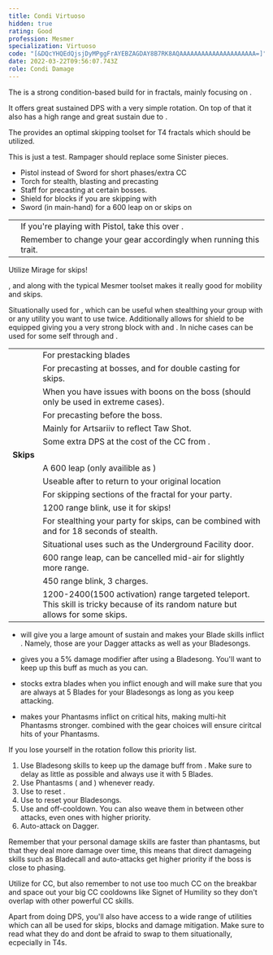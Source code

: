 ```yaml
---
title: Condi Virtuoso
hidden: true
rating: Good
profession: Mesmer
specialization: Virtuoso
code: "[&DQcYHQEdQjsjDyMPggFrAYEBZAGDAY8B7RK8AQAAAAAAAAAAAAAAAAAAAAA=]"
date: 2022-03-22T09:56:07.743Z
role: Condi Damage
---
```

The <Specialization text="Condi Virtuoso" name="Virtuoso"/> is a strong condition-based build for <Specialization name="Mesmer"/> in fractals, mainly focusing on <Condition name="Bleeding"/>.

It offers great sustained DPS with a very simple rotation. On top of that it also has a high range and great sustain due to <Trait name="Jagged Mind"/>.

The <Specialization name="Mesmer"/> provides an optimal skipping toolset for T4 fractals which should be utilized.


<Divider text="Equipment"/>

<CharacterWithAr>
<Character title="Test" gear={{
  "profession": "Mesmer",
  "weight": "Light",
  "gear": [
    "Viper",
    "Sinister",
    "Sinister",
    "Sinister",
    "Viper",
    "Sinister",
    "Sinister",
    "Sinister",
    "Sinister",
    "Sinister",
    "Viper",
    "Viper",
    "Viper",
    "Viper"
  ],
  "attributes": {
    "Health": 18272,
    "Armor": 2210,
    "Power": 2800,
    "Precision": 2166,
    "Toughness": 1243,
    "Vitality": 1235,
    "Ferocity": 315.5,
    "Condition Damage": 2831,
    "Expertise": 448,
    "Concentration": 243,
    "Healing Power": 0,
    "Agony Resistance": 162,
    "Condition Duration": 0.2986666666666667,
    "Boon Duration": 0.162,
    "Critical Chance": 0.9052380952380953,
    "Critical Damage": 1.7103333333333333,
    "Power Coefficient": 3540,
    "Burning Coefficient": 0.52,
    "Bleeding Coefficient": 35.23126190476191,
    "Poison Coefficient": 0.16,
    "Torment Coefficient": 8.46,
    "Confusion Coefficient": 3.3,
    "Flat DPS": 0,
    "Bleeding Duration": 0.7,
    "Effective Power": 9123.016296133896,
    "Power DPS": 12435.686441399303,
    "Bleeding Damage": 361.6411109374999,
    "Bleeding Stacks": 70.4155487936508,
    "Bleeding DPS": 25465.157293009604,
    "Burning Damage": 859.2303271874999,
    "Burning Stacks": 0.6753066666666667,
    "Burning DPS": 580.2439681519,
    "Confusion Damage": 341.00347831249996,
    "Confusion Stacks": 4.2856,
    "Confusion DPS": 1461.4045066560498,
    "Poison Damage": 306.6541699999999,
    "Poison Stacks": 0.20778666666666668,
    "Poison DPS": 63.71864780373332,
    "Torment Damage": 432.15980812499987,
    "Torment Stacks": 10.98672,
    "Torment DPS": 4748.018807123099,
    "Damage": 44754.229664143684,
    "Effective Health": 80360437.81094529,
    "Survivability": 40854.315104700196,
    "Effective Healing": 390,
    "Healing": 390
  },
  "runeId": 24762,
  "runeName": "Krait",
  "infusions": [
    49432,
    49432,
    49432,
    49432,
    49432,
    49432,
    49432,
    49432,
    49432,
    49432,
    49432,
    49432,
    49432,
    49432,
    49432,
    49432,
    49432,
    49432
  ],
  "weapons": {
    "weapon1MainType": "Dagger",
    "weapon1MainSigil1Id": 24612,
    "weapon1OffType": "Sword",
    "weapon1OffSigilId": 24560,
    "weapon2OffType": "Focus",
    "weapon2OffSigilId": 24560
  },
  "consumables": {
    "foodId": 12485,
    "utilityId": 48917
  },
  "skills": {
    "healId": 21750,
    "utility1Id": 10247,
    "utility2Id": 10232,
    "utility3Id": 10234,
    "eliteId": 29519
  },
  "assumedBuffs": [
    {
      "id": "might",
      "type": "Boon"
    },
    {
      "id": "fury",
      "type": "Boon"
    },
    {
      "id": "protection",
      "type": "Boon"
    },
    {
      "id": "vulnerability",
      "type": "Condition"
    },
    {
      "id": "jade-bot-base",
      "type": "Text"
    },
    {
      "id": "jade-bot-per-tier",
      "type": "Text"
    },
    {
      "id": "assassinsPresence",
      "gw2id": 1786,
      "type": "Trait"
    }
  ]
}} >

This is just a test. Rampager should replace some Sinister pieces.

</Character>
</CharacterWithAr>

<Divider text="Build"/>

<Grid>
<GridItem sm="7">
<Card title="Extra Weapons">

- Pistol instead of Sword for short phases/extra CC
- Torch for stealth, blasting and precasting
- Staff for precasting at certain bosses.
- Shield for blocks if you are skipping with <Specialization name="Chronomancer"/>
- Sword (in main-hand) for a 600 leap on <Specialization name="Virtuoso"/> or skips on <Specialization name="Mirage"/>

</Card>
<Traits traits1="Illusions" traits1Selected="Shatter Storm, Maim the Disillusioned, Phantasmal Force" traits2="Dueling" traits2Selected="Phantasmal Fury, Fencer's Finesse, Superiority Complex" traits3="Virtuoso" traits3Selected="Jagged Mind,Phantasmal Blades,Bloodsong"/>
<Card title="Situational Traits">

|                                                         |                                                     |
| ------------------------------------------------------- | --------------------------------------------------- |
| <Trait name="Duelist's Discipline" size="big" disableText/> | If you're playing with Pistol, take this over <Trait name="Phantasmal Fury"/>. |
| <Trait name="Sharpening Sorrow" size="big" disableText/> | Remember to change your gear accordingly when running this trait.

<Traits traits1="Mirage" traits1Selected="Elusive Mind" unembossed/>

Utilize Mirage for skips!

<p>
<Trait name="Elusive Mind"/>, <Skill name="Jaunt"/> and <Skill name="Mirage Thrust"/> along with the typical Mesmer toolset makes it really good for mobility and skips.
</p>

<Traits traits1="Chronomancer" traits1Selected="Improved Alacrity,Seize the Moment" unembossed/>

Situationally used for <Skill name="Continuum Split"/>, which can be useful when stealthing your group with <Skill name="Mass Invisibility"/> or any utility you want to use twice. Additionally allows for shield to be equipped giving you a very strong block with <Skill id="30769"/> and <Skill id="29649"/>. In niche cases can be used for some self <Boon name="alacrity"/> through <Trait name="Flow of Time"/> and <Trait name="Improved Alacrity"/>.

</Card>
</GridItem>

<GridItem sm="5">
<Card title="Situational Skills">

|                                                              |                                                                                                                                                                                            |
| ------------------------------------------------------------ | ------------------------------------------------------------------------------------------------------------------------------------------------------------------------------------------ |
| <Skill name="Blade Renewal" size="big" disableText/>          | For prestacking blades                                                                                                                                                                    |
| <Skill name="Mimic" size="big" disableText/>                 | For precasting at bosses, and for double casting <Skill name="Blink" size="small"/> for skips.                                                                |
| <Skill name="Null Field" size="big" disableText/>            | When you have issues with boons on the boss (should only be used in extreme cases).                                                                                                        |
| <Skill name="Signet of Inspiration" size="big" disableText/> | For precasting before the boss.                                                                                                                                                            |
| <Skill name="Feedback" size="big" disableText/>              | Mainly for Artsariiv to reflect Taw Shot.                                                                                                                                                  |                                                                                                                                                |
| <Skill name="Thousand Cuts" size="big" disableText/>              | Some extra DPS at the cost of the CC from <Skill name="Signet of Humility"/>.                                                                                                                                                  |                                                                                                                                                |
| **Skips**                                                    |                                                                                                                                                                                            |
| <Skill name="Blade Leap" size="big" disableText/>            | A 600 leap (only availible as  <Specialization name="Virtuoso"/>)                                                                                                              |
| <Skill name="Returning Edge" size="big" disableText/>        | Useable after <Skill name="Blade Leap"/> to return to your original location                                                                                                             |
| <Skill name="Portal Entre" size="big" disableText/>          | For skipping sections of the fractal for your party.                                                                                                                                    |
| <Skill name="Blink" size="big" disableText/>                 | 1200 range blink, use it for skips!                                                                                                                                                        |
| <Skill name="Mass Invisibility" size="big" disableText/>     | For stealthing your party for skips, can be combined with <Skill name="Continuum Split" size="small"/> and <Trait name="Prismatic Understanding" size="small"/> for 18 seconds of stealth. |
| <Skill name="Well of Precognition" size="big" disableText/>  | Situational uses such as the Underground Facility door.                                                                                                                                 |
| <Skill name="Mirage Thrust" size="big" disableText/>         | 600 range leap, can be cancelled mid-air for slightly more range.                                                                                                                           |
| <Skill name="Jaunt" size="big" disableText/>                 | 450 range blink, 3 charges.                                                                                                                                                                |
| <Skill name="Illusionary Ambush" size="big" disableText/>    | 1200-2400(1500 activation) range targeted teleport. This skill is tricky because of its random nature but allows for some skips.                                                           |

</Card>
</GridItem>
</Grid>



<Divider text="Rotation / Skill usage"/>

<Card title="CC skills">

</Card>



<Card title="Important Traits">

- <Trait name="Jagged Mind"/> will give you a large amount of sustain and makes your Blade skills inflict <Condition name="Bleeding"/>. Namely, those are your Dagger attacks as well as your Bladesongs.

- <Trait name="Deadly Blades"/> gives you a 5% damage modifier after using a Bladesong. You'll want to keep up this buff as much as you can.

- <Trait name="Bloodsong"/> stocks extra blades when you inflict enough <Condition name="Bleeding"/> and will make sure that you are always at 5 Blades for your Bladesongs as long as you keep attacking.
- <Trait name="Sharper Images"/> makes your Phantasms inflict <Condition name="Bleeding"/> on critical hits, making multi-hit Phantasms stronger. <Trait name="Phantasmal Fury"/> combined with the gear choices will ensure ciritcal hits of your Phantasms.


</Card>

<Card title="Skill priority">

If you lose yourself in the rotation follow this priority list.

1. Use Bladesong skills to keep up the damage buff from <Trait name="Jagged Mind"/>. Make sure to delay <Skill name="Bladesong Sorrow"/> as little as possible and always use it with 5 Blades.
2. Use Phantasms (<Skill name="Phantasmal Swordsman"/> and <Skill name="Phantasmal Warden"/>) whenever ready.
3. Use <Skill name="Signet of the Ether"/> to reset <Skill name="Phantasmal Warden"/>.
4. Use <Skill name="Signet of Illusions"/> to reset your Bladesongs.
5. Use <Skill name="Bladecall"/> and <Skill name="Unstable Bladestorm"/> off-cooldown. You can also weave them in between other attacks, even ones with higher priority.
6. Auto-attack on Dagger.

Remember that your personal damage skills are faster than phantasms, but that they deal more damage over time, this means that direct damageing skills such as Bladecall and auto-attacks get higher priority if the boss is close to phasing.

Utilize <Skill name="Bladesong Dissonance"/> for CC, but also remember to not use too much CC on the breakbar and space out your big CC cooldowns like Signet of Humility so they don't overlap with other powerful CC skills.

Apart from doing DPS, you'll also have access to a wide range of utilities which can all be used for skips, blocks and damage mitigation. Make sure to read what they do and dont be afraid to swap to them situationally, ecpecially in T4s.

</Card>
